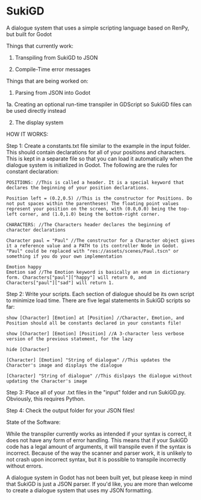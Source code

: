 # SukiGD
A dialogue system that uses a simple scripting language based on RenPy, but built for Godot

Things that currently work:

  1. Transpiling from SukiGD to JSON

  2. Compile-Time error messages
  
Things that are being worked on:

  1. Parsing from JSON into Godot
  
  1a. Creating an optional run-time transpiler in GDScript so SukiGD files can be used directly instead
  
  2. The display system
  
HOW IT WORKS:

Step 1: Create a constants.txt file similar to the example in the input folder. This should contain declarations for all of your positions and characters. This is kept in a separate file so that you can load it automatically when the dialogue system is initialized in Godot. The following are the rules for constant declaration:
```
POSITIONS: //This is called a header. It is a special keyword that declares the beginning of your position declarations.

Position left = (0.2,0.5) //This is the constructor for Positions. Do not put spaces within the parentheses! The floating point values represent your position on the screen, with (0.0,0.0) being the top-left corner, and (1.0,1.0) being the bottom-right corner.

CHARACTERS: //The Characters header declares the beginning of character declarations

Character paul = "Paul" //The constructor for a Character object gives it a reference value and a PATH to its controller Node in Godot. "Paul" could be replaced with "res://assets/scenes/Paul.tscn" or something if you do your own implementation

Emotion happy
Emotion sad //The Emotion keyword is basically an enum in dictionary form. Characters["paul"]["happy"] will return 0, and Characters["paul"]["sad"] will return 1.
```

Step 2: Write your scripts. Each section of dialogue should be its own script to minimize load time. There are five legal statements in SukiGD scripts so far:
```
show [Character] [Emotion] at [Position] //Character, Emotion, and Position should all be constants declared in your constants file!

show [Character] [Emotion] [Position] //A 3-character less verbose version of the previous statement, for the lazy

hide [Character]

[Character] [Emotion] "String of dialogue" //This updates the Character's image and displays the dialogue

[Character] "String of dialogue" //This dislpays the dialogue without updating the Character's image
```
Step 3: Place all of your .txt files in the "input" folder and run SukiGD.py. Obviously, this requires Python.

Step 4: Check the output folder for your JSON files!
  
State of the Software:

While the transpiler currently works as intended if your syntax is correct, it does not have any form of error handling. This means that if your SukiGD code has a legal amount of arguments, it will transpile even if the syntax is incorrect. Because of the way the scanner and parser work, it is unlikely to not crash upon incorrect syntax, but it is possible to transpile incorrectly without errors.

A dialogue system in Godot has not been built yet, but please keep in mind that SukiGD is just a JSON parser. If you'd like, you are more than welcome to create a dialogue system that uses my JSON formatting.
